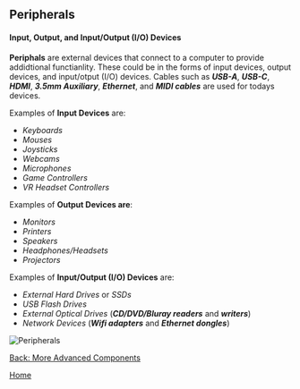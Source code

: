 ## Peripherals
#### Input, Output, and Input/Output (I/O) Devices

**Periphals** are external devices that connect to a computer to provide addidtional functianlity. These could be in the forms of input devices, output devices, and input/otput (I/O) devices. Cables such as _**USB-A**_, _**USB-C**_, _**HDMI**_, _**3.5mm Auxiliary**_, _**Ethernet**_, and _**MIDI cables**_ are used for todays devices.

Examples of **Input Devices** are:
  * _Keyboards_
  * _Mouses_
  * _Joysticks_
  * _Webcams_
  * _Microphones_
  * _Game Controllers_
  * _VR Headset Controllers_

Examples of **Output Devices are**:
  * _Monitors_
  * _Printers_
  * _Speakers_
  * _Headphones/Headsets_
  * _Projectors_

Examples of **Input/Output (I/O) Devices** are:
  * _External Hard Drives_ or _SSDs_
  * _USB Flash Drives_
  * _External Optical Drives_ (_**CD/DVD/Bluray readers**_ and _**writers**_)
  * _Network Devices_ (_**Wifi adapters**_ and _**Ethernet dongles**_)

![Peripherals](https://vanaplus.co/cdn/shop/articles/54e584cb9e7df1b3358d7b9f54592c6c.png?v=1657998272&width=400)

[Back: More Advanced Components](More-Advanced-Components.md)

[Home](README.md)
